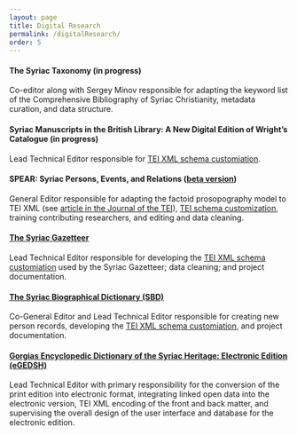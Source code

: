 ```yaml
---
layout: page
title: Digital Research
permalink: /digitalResearch/
order: 5
---
```


#### The Syriac Taxonomy (in progress)  
Co-editor along with Sergey Minov responsible for adapting the keyword list of 
the Comprehensive Bibliography of Syriac Christianity, metadata curation, and data structure. 


#### Syriac Manuscripts in the British Library: A New Digital Edition of Wright’s Catalogue (in progress)
Lead Technical Editor responsible for [TEI XML schema customiation](https://github.com/srophe/britishLibrary/tree/main/documentation/schema).


#### SPEAR: Syriac Persons, Events, and Relations ([beta version](https://spear-prosop.org/index.html))  
General Editor responsible for adapting the factoid prosopography model to TEI XML 
(see [article in the Journal of the TEI](https://journals.openedition.org/jtei/3979)), 
[TEI schema customization](https://github.com/srophe/spear/tree/main/documentation/Schema), training 
contributing researchers, and editing and data cleaning. 


#### [The Syriac Gazetteer](http://syriaca.org/geo)
Lead Technical Editor responsible for developing 
the [TEI XML schema customiation](https://github.com/srophe/syriaca/tree/main/documentation/schemas) used 
by the Syriac Gazetteer; data cleaning; and project documentation.


#### [The Syriac Biographical Dictionary (SBD)](http://syriaca.org/persons)  
Co-General Editor and Lead Technical Editor responsible for creating new person records, 
developing the [TEI XML schema customiation](https://github.com/srophe/syriaca/tree/main/documentation/schemas), 
and project documentation.  
  
  
#### [Gorgias Encyclopedic Dictionary of the Syriac Heritage: Electronic Edition (eGEDSH)](https://gedsh.bethmardutho.org/)  
Lead Technical Editor with primary responsibility for the conversion of the print edition into electronic format, 
integrating linked open data into the electronic version, TEI XML encoding of the front and back matter, 
and supervising the overall design of the user interface and database for the electronic edition.  
  


[jekyll-organization]: https://github.com/jekyll
